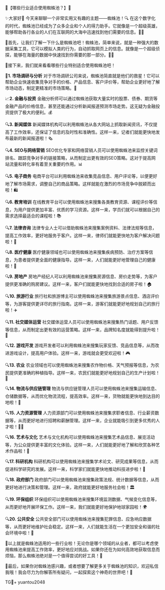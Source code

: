 🚀【哪些行业适合使用蜘蛛池？】🚀

✨大家好👋 今天来聊聊一个非常实用又有趣的主题——蜘蛛池！🔍 在这个数字化的时代，蜘蛛池已经成为了众多企业和个人的得力助手。它就像是一个超级英雄，能够帮助各行各业的人们在互联网的大海中迅速找到他们需要的信息。🦸‍♂️

🌟首先，让我们了解一下什么是蜘蛛池吧！蜘蛛池，简单来说，就是一种强大的数据采集工具，它可以模拟人类的行为，自动抓取网页上的信息。就像是一个超级侦探，能够在海量的数据中快速找到你需要的那一部分。🕵️‍♀️

🌈接下来，我们就来看看哪些行业特别适合使用蜘蛛池吧！

💼**1. 市场调研与分析**
对于市场调研公司来说，蜘蛛池简直就是他们的救星！它可以帮助企业快速收集竞争对手的价格、产品信息、客户评价等，帮助企业更好地了解市场动态，制定更精准的市场策略。🎯

📈**2. 金融与投资**
金融分析师可以通过蜘蛛池获取大量实时的股票、债券、期货等金融产品的价格信息，甚至还能通过分析新闻报道预测市场走势。这无疑为金融投资提供了极大的便利。💰

🔍**3. 新闻媒体**
新闻媒体机构可以利用蜘蛛池从各大网站上抓取新闻资讯，不仅提高了工作效率，还保证了信息的及时性和准确性。这样一来，记者们就能更快地发布最新的新闻报道啦！🗞️

🔍**4. SEO与网络营销**
SEO优化专家和网络营销人员可以使用蜘蛛池来监控关键词排名、跟踪竞争对手的链接策略，从而制定出更有效的SEO策略。这对于提高网站流量和转化率有着至关重要的作用。📊

🔍**5. 电子商务**
电商平台可以利用蜘蛛池来收集竞品信息、用户评论等，以便更好地了解市场需求，调整自己的商品策略。这样就能在激烈的市场竞争中脱颖而出啦！🛍️

🔍**6. 教育培训**
在线教育平台可以使用蜘蛛池来搜集各类教育资源、课程评价等信息，为用户提供更加丰富、优质的学习资源。这样一来，学员们就可以根据自己的需求选择最适合的课程啦！📚

🔍**7. 法律咨询**
法律专业人士可以借助蜘蛛池来搜集案例资料、法律法规等信息，提高工作效率，更好地服务于客户。这样一来，律师们就能更快地为客户解决问题啦！📜

🔍**8. 医疗健康**
医疗健康领域也可以使用蜘蛛池来搜集疾病预防、治疗方案等信息，为患者提供更全面的健康指导。这样一来，人们就能更好地管理自己的健康啦！🔬

🔍**9. 房地产**
房地产经纪人可以利用蜘蛛池来搜集房源信息、房价走势等，为客户提供更准确的购房建议。这样一来，客户们就能更快地找到合适的房子啦！🏠

🔍**10. 旅游行业**
旅行社和旅游博主可以使用蜘蛛池来搜集旅游景点信息、酒店评价等，为游客提供更详尽的旅行指南。这样一来，游客们就能更好地规划自己的旅行啦！✈️

🔍**11. 社交媒体运营**
社交媒体运营人员可以使用蜘蛛池来搜集热门话题、用户反馈等信息，从而制定出更有效的运营策略。这样一来，品牌知名度就能得到提升啦！💬

🔍**12. 游戏开发**
游戏开发者可以利用蜘蛛池来搜集玩家反馈、竞品信息等，从而改进游戏设计，提高用户体验。这样一来，游戏就会更受欢迎啦！🎮

🔍**13. 农业**
农业领域也可以使用蜘蛛池来搜集农作物价格、天气预报等信息，为农民提供更准确的种植指导。这样一来，农民们就能更好地规划自己的生产计划啦！🌾

🔍**14. 物流与供应链管理**
物流与供应链管理人员可以使用蜘蛛池来搜集运输信息、仓储数据等，从而优化物流流程，提高效率。这样一来，货物就能更快地到达目的地啦！🚚

🔍**15. 人力资源管理**
人力资源部门可以使用蜘蛛池来搜集求职者信息、行业薪资数据等，从而更好地进行招聘和薪酬管理。这样一来，企业就能吸引到更多优秀的人才啦！👩‍💼

🔍**16. 艺术与文化**
艺术与文化机构可以使用蜘蛛池来搜集艺术品信息、展览活动等，为公众提供更丰富的文化体验。这样一来，人们就能更好地了解和欣赏各种艺术作品啦！🎨

🔍**17. 科研机构**
科研机构可以使用蜘蛛池来搜集学术论文、研究成果等信息，从而促进科学研究的发展。这样一来，科学家们就能更快地推动科技进步啦！🔬

🔍**18. 政府部门**
政府部门可以使用蜘蛛池来搜集政策法规、统计数据等信息，从而更好地进行决策和管理。这样一来，政府就能更好地服务社会啦！🏛️

🔍**19. 环保组织**
环保组织可以使用蜘蛛池来搜集环境监测数据、气候变化信息等，从而更好地开展环保工作。这样一来，我们就能更好地保护地球家园啦！🌍

🔍**20. 公共安全**
公共安全部门可以使用蜘蛛池来搜集犯罪信息、应急响应数据等，从而更好地维护社会稳定。这样一来，人们就能生活在一个更加安全和谐的社会环境中啦！🚨

🎉以上就是蜘蛛池适用的一些行业啦！无论你是哪个领域的从业者，都可以考虑使用蜘蛛池来提高工作效率，更好地应对挑战。如果你还在为如何高效地获取信息而烦恼，那么蜘蛛池绝对是一个值得尝试的好工具！💪

👀最后，如果你对蜘蛛池感兴趣，或者想要了解更多关于蜘蛛池的知识，欢迎私信我哦！我会尽力为你解答所有疑问，一起探索这个神奇的世界吧！💌

TG💪+ yuantou2048